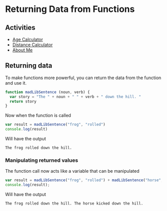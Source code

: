 # Returning Data from Functions

## Activities

- [Age Calculator]()
- [Distance Calculator]()
- [About Me]()

## Returning data

To make functions more powerful, you can return the data from the function and use it.

```js
function madLibSentence (noun, verb) {
  var story = "The " + noun + " " + verb + " down the hill. "
  return story  
}
```

Now when the function is called
```js
var result = madLibSentence("frog", "rolled")
console.log(result)
```
Will have the output
```
The frog rolled down the hill.
```

### Manipulating returned values

The function call now acts like a variable that can be manipulated

```js
var result = madLibSentence("frog", "rolled") + madLibSentence("horse", "kicked")
console.log(result);
```
Will have the output
```
The frog rolled down the hill. The horse kicked down the hill.
```
